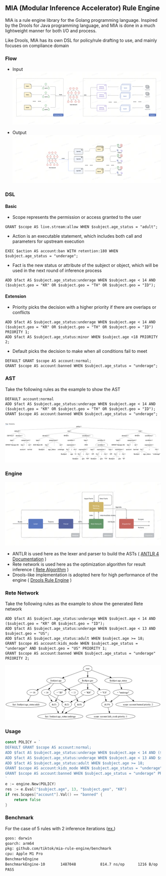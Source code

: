 ## MIA (Modular Inference Accelerator) Rule Engine 

MIA is a rule engine library for the Golang programming language. Inspired by the Drools for Java programming language, and MIA is done in a much lightweight manner for both I/O and process.

Like Drools, MIA has its own DSL for policy/rule drafting to use, and mainly focuses on compliance domain 

### Flow
- Input
  ![](.assets/input.png) 

- Output
  ![](.assets/output.png)

### DSL
#### Basic
- Scope represents the permission or access granted to the user
```
GRANT $scope AS live.stream:allow WHEN $subject.age_status = "adult";
```
- Action is an executable statement, which includes both call and parameters for upstream execution
```
EXEC $action AS account:ban WITH retention:180 WHEN $subject.age_status = "underage";
```
- Fact is the new status or attribute of the subject or object, which will be used in the next round of inference process
```  
ADD $fact AS $subject.age_status:underage WHEN $subject.age < 14 AND ($subject.geo = "KR" OR $subject.geo = "TH" OR $subject.geo = "ID");
```
#### Extension
- Priority picks the decision with a higher priority if there are overlaps or conflicts 
```
ADD $fact AS $subject.age_status:underage WHEN $subject.age < 14 AND ($subject.geo = "KR" OR $subject.geo = "TH" OR $subject.geo = "ID") PRIORITY 1;
ADD $fact AS $subject.age_status:minor WHEN $subject.age <18 PRIORITY 2;
```
- Default picks the decision to make when all conditions fail to meet
```
DEFAULT GRANT $scope AS account:normal;
GRANT $scope AS account:banned WHEN $subject.age_status = "underage";
```

### AST 
Take the following rules as the example to show the AST
```
DEFAULT account:normal
ADD $fact AS $subject.age_status:underage WHEN $subject.age < 14 AND ($subject.geo = "KR" OR $subject.geo = "TH" OR $subject.geo = "ID");
GRANT $scope AS account:banned WHEN $subject.age_status = "underage";
```
![](.assets/ast.png)

### Engine
![](.assets/engine.png)
- ANTLR is used here as the lexer and parser to build the ASTs ( [ANTLR 4 Documentation](https://github.com/antlr/antlr4/blob/master/doc/index.md) )
- Rete network is used here as the optimization algorithm for result inference ( [Rete Algorithm](https://en.wikipedia.org/wiki/Rete_algorithm) )
- Drools-like implementation is adopted here for high performance of the engine ( [Drools Rule Engine](https://docs.drools.org/8.38.0.Final/drools-docs/docs-website/drools/rule-engine/index.html) )

### Rete Network
Take the following rules as the example to show the generated Rete network 
```
ADD $fact AS $subject.age_status:underage WHEN $subject.age < 14 AND ($subject.geo = "KR" OR $subject.geo = "ID");
ADD $fact AS $subject.age_status:underage WHEN $subject.age < 13 AND $subject.geo = "US";
ADD $fact AS $subject.age_status:adult WHEN $subject.age >= 18;
GRANT $scope AS account:kids_mode WHEN $subject.age_status = "underage" AND $subject.geo = "US" PRIORITY 1;
GRANT $scope AS account:banned WHEN $subject.age_status = "underage" PRIORITY 2;
```
![](.assets/rete_network.png)

### Usage
```Go
const POLICY = `
DEFAULT GRANT $scope AS account:normal; 
ADD $fact AS $subject.age_status:underage WHEN $subject.age < 14 AND ($subject.geo = "KR" OR $subject.geo = "ID");
ADD $fact AS $subject.age_status:underage WHEN $subject.age < 13 AND $subject.geo = "US";
ADD $fact AS $subject.age_status:adult WHEN $subject.age >= 18;
GRANT $scope AS account:kids_mode WHEN $subject.age_status = "underage" AND $subject.geo = "US" PRIORITY 1;
GRANT $scope AS account:banned WHEN $subject.age_status = "underage" PRIORITY 2;
`
e := engine.New(POLICY)
res := e.Eval("$subject.age", 13, "$subject.geo", "KR")
if res.Scopes["account"].Val() == "banned" {
    return false
}
```


### Benchmark
For the case of 5 rules with 2 inference iterations ([ex.](benchmark/policy.go))
```bash
goos: darwin
goarch: arm64
pkg: github.com/tiktok/mia-rule-engine/benchmark
cpu: Apple M1 Pro
BenchmarkEngine
BenchmarkEngine-10    	 1487048	       814.7 ns/op	    1216 B/op	      22 allocs/op
PASS
```